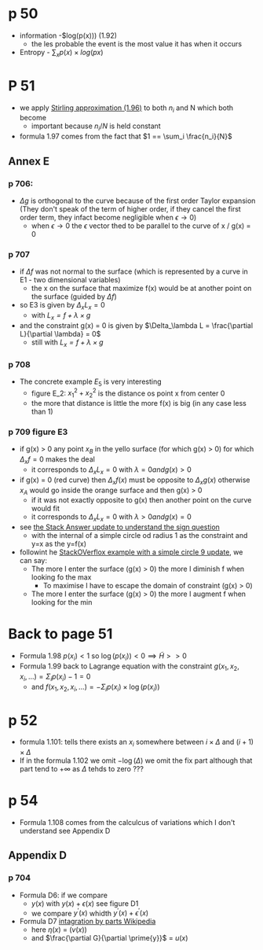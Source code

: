 # p 50
* information -$log(p(x))) (1.92)
  * the les probable the event is the most value it has when it occurs
* Entropy - $\sum_x p(x) \times log(px)$
# P 51
* we apply [Stirling approximation (1.96)](https://en.wikipedia.org/wiki/Stirling%27s_approximation) to both $n_i$ and N which both become
  * important because $n_i/N$ is held constant
* formula 1.97 comes from the fact that $1 == \sum_i \frac{n_i}{N}$
## Annex E 
### p 706: 
* $\Delta g$ is orthogonal to the curve because of the first order Taylor expansion (They don't speak of the term of higher order, if they cancel the first order term, they infact become negligible when $\epsilon \rightarrow 0$)
  * when $\epsilon \rightarrow 0$ the $\epsilon$ vector thed to be parallel to the curve of x / g(x) = 0
### p 707 
* if $\Delta f$ was not normal to the surface (which is represented by a curve in E1 - two dimensional variables)
  * the x on the surface that maximize f(x) would be at another point on the surface (guided by $\Delta f$)
* so E3 is given by $\Delta_x L_x = 0$
  * with *$L_x = f + \lambda \times g$* 
* and the constraint g(x) = 0 is given by $\Delta_\lambda L = \frac{\partial L}{\partial \lambda} = 0$
   * still with *$L_x = f + \lambda \times g$* 
### p 708
* The concrete example $E_5$ is very interesting
  * figure E_2: $x_1^2 + x_2^2$ is the distance os point x from center 0
  * the more that distance is little the more f(x) is big (in any case less than 1)
### p 709 figure E3
* if g(x) > 0 any point $x_B$ in the yello surface (for which g(x) > 0) for which $\Delta_x f = 0$ makes the deal
  * it corresponds to $\Delta_x L_x = 0$ with $\lambda = 0 and g(x) > 0$
* if g(x) = 0 (red curve) then $\Delta_x f(x)$ must be opposite to $\Delta_x g(x)$ otherwise $x_A$ would go inside the orange surface and then g(x) > 0
  * if it was not exactly opposite to g(x) then another point on the curve would fit
  * it corresponds to $\Delta_x L_x = 0$ with $\lambda > 0 and g(x) = 0$
* see [the Stack Answer update to understand the sign question](https://math.stackexchange.com/questions/3891600/sign-of-lagrange-multiplier-with-inequality-constraints)
  * with the internal of a simple circle od radius 1 as the constraint and y=x as the y=f(x)
* followint he [StackOVerflox example with a simple circle 9 update](https://math.stackexchange.com/questions/3891600/sign-of-lagrange-multiplier-with-inequality-constraints), we can say:
  * The more I enter the surface (g(x) > 0) the more I diminish f when looking fo the max
    * To maximise I have to escape the domain of constraint (g(x) > 0)
  * The more I enter the surface (g(x) > 0) the more I augment f when looking for the min
# Back to page 51
* Formula 1.98 $p(x_i) < 1$ so $\log(p(x_i)) < 0 \implies \tilde{H} >> 0$
* Formula 1.99 back to Lagrange equation with the constraint $g(x_1, x_2, x_i, ...) = \Sigma_i p(x_i) -1 = 0$
  * and $f(x_1, x_2, x_i, ...) = - \Sigma_i p(x_i) \times \log(p(x_i))$
# p 52
* formula 1.101: tells there exists an $x_i$ somewhere between $i \times \Delta$ and $(i+1) \times \Delta$
* If in the formula 1.102 we omit $- \log(\Delta)$ we omit the fix part although that part tend to $+ \infty$ as $\Delta$ tehds to zero ???
# p 54
* Formula 1.108 comes from the calculcus of variations which I don't understand see Appendix D
## Appendix D 
### p 704
* Formula D6: if we compare
  * $y(x)$ with $y(x) + \epsilon(x)$  see figure D1
  * we compare $y^\prime(x)$ whidth $y^\prime(x) + \epsilon^\prime(x)$
* Formula D7 [intagration by parts Wikipedia](https://en.wikipedia.org/wiki/Integration_by_parts)
  * here $\eta(x)$ = $(v(x))$
  * and $\frac{\partial G}{\partial \prime{y}}$ = $u(x)$ 